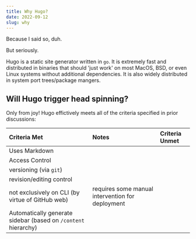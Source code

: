 ```yaml
---
title: Why Hugo?
date: 2022-09-12
slug: why
---
```


Because I said so, duh.

But seriously.

Hugo is a static site generator written in `go`. It is extremely fast and distributed in binaries that should 'just work' on most MacOS, BSD, or even Linux systems without additional dependencies. It is also widely distributed in system port trees/package mangers.

## Will Hugo trigger head spinning?

Only from joy! Hugo effictively meets all of the criteria specified in prior discussions:

| Criteria Met | Notes | Criteria Unmet |
|:----------|:-------------|:---------|
| Uses Markdown |  | 
| Access Control | |
| versioning (via `git`)| |
| revision/editing control  | |
| not exclusively on CLI (by virtue of GitHub web) | requires some manual intervention for deployment | |
| Automatically generate sidebar (based on `/content` hierarchy) | |
